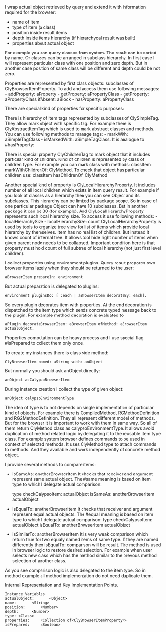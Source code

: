 I wrap actual object retrieved by query and extend it with information required for the browser:
- name of item
- type of item (a class)
- position inside result items
- depth inside items hierarchy (if hierarchycal result was built)
- properties about actual object

For example you can query classes from system. The result can be sorted by name. Or classes can be arranged in subclass hierarchy. 
In first case I will represent particular class with one position and zero depth. But in another case position of same class will be different and depth could be not zero.
	
Properties are represented by first class objects: subclasses of ClyBrowserItemProperty. To add and access them use following messages:
	- addProperty: aProperty
	- getProperty: aPropertyClass
	- getProperty: aPropertyClass ifAbsent: aBlock
	- hasProperty: aPropertyClass

There are special kind of properties for specific purposes:

There is hierarchy of item tags represented by subclasses of ClySimpleTag. They allow mark object with specific tag. For example there is ClyAbstractItemTag which is used to mark abstract classes and methods.
You can use following methods to manage tags:
	- markWith: aSimpleTagClass
	- isMarkedWith: aSimpleTagClass. It is analogue to #hasProperty:

There is special property ClyChildrenTag to mark object that it includes particilar kind of children. Kind of children is represented by class of children type.
For example you can mark class with methods:
	classItem markWithChildrenOf: ClyMethod.
To check that object has particular children use:
	classItem hasChildrenOf: ClyMethod

Another special kind of property is ClyLocalHierarchyProperty. It includes number of all local children which exists in item query result. 
For example if you look at classes as a hierarchy then you can see Object and its subclasses. This hierarchy can be limited by package scope.
So in case of one particular package Object can have 10 subclasses. But in another package it can be 30 (for example).
And ClyLocalHierarchyProperty represents such local hierarchy size. To access it use following methods:
	- localHierarchySize
	- localHierarchySize: count
ClyLocalHierarchyProperty is used by tools to organize tree view for list of items which provide local hierarchy by themselves. Item has no real list of children. But instead it knows count of internal tree. It allows tool hide right number of items when given parent node needs to be collapsed. Important condition here is that property must hold count of full subtree of local hierarchy (not just first level children).

I collect properties using environment plugins. Query result prepares own browser items lazely when they should be returned to the user:

	aBrowserItem prepareIn: environment

But actual preparation is delegated to plugins:

	environment pluginsDo: [ :each | aBrowserItem decorateBy: each].

So every plugin decorates item with properties. At the end decoration is dispatched to the item type which sends concrete typed message back to the plugin. 
For example method decoration is evaluated to:

	aPlugin decorateBrowserItem: aBrowserItem ofMethod: aBrowserItem actualObject.
	
Properties computation can be heavy process and I use special flag #isPrepared to collect them only once.

To create my instances there is class side method:

	ClyBrowserItem named: aString with: anObject

But normally you should ask anObject directly: 
	
	anObject asCalypsoBrowserItem

During instance creation I collect the type of given object:

	anObject calypsoEnvironmentType 

The idea of type is to not depends on single implementation of particular kind of objects. For example there is CompiledMethod, RGMethodDefinition and RG2MethodDefinition. They all represent different model of methods. But for the browser it is important to work with them in same way. So all of them return ClyMethod class as calypsoEnvironmentType. It allows avoid duplication of method related logic by delegating it to the reusable item type class. 
For example system browser defines commands to be used in context of selected methods. It uses ClyMethod type to attach commands to methods. And they available and work independently of concrete method object. 

I provide several methods to compare items: 

- isSameAs: anotherBrowserItem
It checks that receiver and argument represent same actual object. The #same meaning is based on item type to which I delegate actual comparison:

	type checkCalypsoItem: actualObject isSameAs: anotherBrowserItem actualObject

- isEqualTo: anotherBrowserItem 
It checks that receiver and argument represent equal actual objects. The #equal meaning is based on item type to which I delegate actual comparison:
	type checkCalypsoItem: actualObject isEqualTo: anotherBrowserItem actualObject

- isSimilarTo: anotherBrowserItem
It is very weak comparison which return true for two equaly named items of same type. If they are named differently then isEqualTo: comparison will be result.
The method is used in browser logic to restore desired selection. For example when user selects new class which has the method similar to the prevous method selection of another class.

As you see comparison logic is also delegated to the item type. So in method example all method implementation do not need duplicate them.

Internal Representation and Key Implementation Points.

    Instance Variables
	actualObject:		<Object>
	name:		<String>
	position:		<Number>
	depth:		<Number>
	type: <Class>
	properties:		<Collection of<ClyBrowserItemProperty>>
	isPrepared:		<Boolean>	
